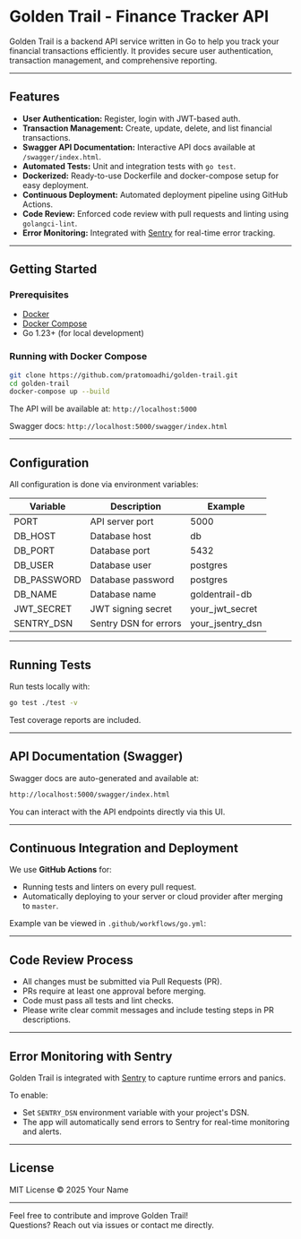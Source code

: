 # Golden Trail - Finance Tracker API

Golden Trail is a backend API service written in Go to help you track your financial transactions efficiently. It provides secure user authentication, transaction management, and comprehensive reporting.

---

## Features

- **User Authentication:** Register, login with JWT-based auth.
- **Transaction Management:** Create, update, delete, and list financial transactions.
- **Swagger API Documentation:** Interactive API docs available at `/swagger/index.html`.
- **Automated Tests:** Unit and integration tests with `go test`.
- **Dockerized:** Ready-to-use Dockerfile and docker-compose setup for easy deployment.
- **Continuous Deployment:** Automated deployment pipeline using GitHub Actions.
- **Code Review:** Enforced code review with pull requests and linting using `golangci-lint`.
- **Error Monitoring:** Integrated with [Sentry](https://sentry.io) for real-time error tracking.

---

## Getting Started

### Prerequisites

- [Docker](https://www.docker.com/get-started)
- [Docker Compose](https://docs.docker.com/compose/install/)
- Go 1.23+ (for local development)

### Running with Docker Compose

```bash
git clone https://github.com/pratomoadhi/golden-trail.git
cd golden-trail
docker-compose up --build
```

The API will be available at: `http://localhost:5000`

Swagger docs: `http://localhost:5000/swagger/index.html`

---

## Configuration

All configuration is done via environment variables:

| Variable    | Description           | Example            |
|-------------|-----------------------|--------------------|
| PORT        | API server port       | 5000               |
| DB_HOST     | Database host         | db                 |
| DB_PORT     | Database port         | 5432               |
| DB_USER     | Database user         | postgres           |
| DB_PASSWORD | Database password     | postgres           |
| DB_NAME     | Database name         | goldentrail-db     |
| JWT_SECRET  | JWT signing secret    | your_jwt_secret    |
| SENTRY_DSN  | Sentry DSN for errors | your_jsentry_dsn   |

---

## Running Tests

Run tests locally with:

```bash
go test ./test -v
```

Test coverage reports are included.

---

## API Documentation (Swagger)

Swagger docs are auto-generated and available at:

```bash
http://localhost:5000/swagger/index.html
```

You can interact with the API endpoints directly via this UI.

---

## Continuous Integration and Deployment

We use **GitHub Actions** for:

- Running tests and linters on every pull request.  
- Automatically deploying to your server or cloud provider after merging to `master`.

Example van be viewed in `.github/workflows/go.yml`:

---

## Code Review Process

- All changes must be submitted via Pull Requests (PR).  
- PRs require at least one approval before merging.  
- Code must pass all tests and lint checks.  
- Please write clear commit messages and include testing steps in PR descriptions.

---

## Error Monitoring with Sentry

Golden Trail is integrated with [Sentry](https://sentry.io) to capture runtime errors and panics.

To enable:

- Set `SENTRY_DSN` environment variable with your project's DSN.  
- The app will automatically send errors to Sentry for real-time monitoring and alerts.

---

## License

MIT License © 2025 Your Name

---

Feel free to contribute and improve Golden Trail!  
Questions? Reach out via issues or contact me directly.

